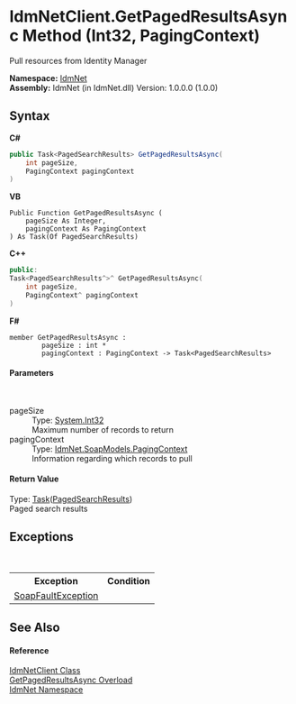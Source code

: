 # IdmNetClient.GetPagedResultsAsync Method (Int32, PagingContext)
 

Pull resources from Identity Manager

**Namespace:**&nbsp;<a href="N_IdmNet">IdmNet</a><br />**Assembly:**&nbsp;IdmNet (in IdmNet.dll) Version: 1.0.0.0 (1.0.0)

## Syntax

**C#**<br />
``` C#
public Task<PagedSearchResults> GetPagedResultsAsync(
	int pageSize,
	PagingContext pagingContext
)
```

**VB**<br />
``` VB
Public Function GetPagedResultsAsync ( 
	pageSize As Integer,
	pagingContext As PagingContext
) As Task(Of PagedSearchResults)
```

**C++**<br />
``` C++
public:
Task<PagedSearchResults^>^ GetPagedResultsAsync(
	int pageSize, 
	PagingContext^ pagingContext
)
```

**F#**<br />
``` F#
member GetPagedResultsAsync : 
        pageSize : int * 
        pagingContext : PagingContext -> Task<PagedSearchResults> 

```


#### Parameters
&nbsp;<dl><dt>pageSize</dt><dd>Type: <a href="http://msdn2.microsoft.com/en-us/library/td2s409d" target="_blank">System.Int32</a><br />Maximum number of records to return</dd><dt>pagingContext</dt><dd>Type: <a href="T_IdmNet_SoapModels_PagingContext">IdmNet.SoapModels.PagingContext</a><br />Information regarding which records to pull</dd></dl>

#### Return Value
Type: <a href="http://msdn2.microsoft.com/en-us/library/dd321424" target="_blank">Task</a>(<a href="T_IdmNet_SoapModels_PagedSearchResults">PagedSearchResults</a>)<br />Paged search results

## Exceptions
&nbsp;<table><tr><th>Exception</th><th>Condition</th></tr><tr><td><a href="T_IdmNet_SoapFaultException">SoapFaultException</a></td><td /></tr></table>

## See Also


#### Reference
<a href="T_IdmNet_IdmNetClient">IdmNetClient Class</a><br /><a href="Overload_IdmNet_IdmNetClient_GetPagedResultsAsync">GetPagedResultsAsync Overload</a><br /><a href="N_IdmNet">IdmNet Namespace</a><br />
